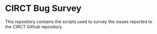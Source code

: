 # CIRCT Bug Survey

This repository contains the scripts used to survey the issues reported to the CIRCT Github repository.
